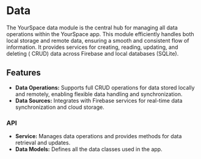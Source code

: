 # Data

The YourSpace data module is the central hub for managing all data operations within the YourSpace
app. This module efficiently handles both local storage and remote data, ensuring a smooth and
consistent flow of information. It provides services for creating, reading, updating, and deleting (
CRUD) data across Firebase and local databases (SQLite).

## Features

- **Data Operations:** Supports full CRUD operations for data stored locally and remotely, enabling flexible data handling and synchronization.
- **Data Sources:** Integrates with Firebase services for real-time data synchronization and cloud storage.

### API

- **Service:** Manages data operations and provides methods for data retrieval and updates.
- **Data Models:** Defines all the data classes used in the app.
